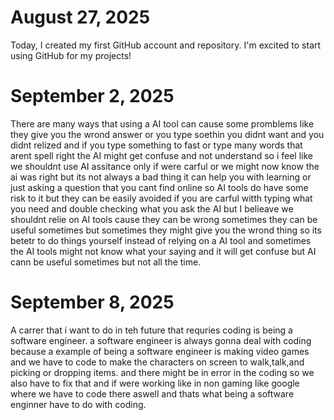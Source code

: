 # August 27, 2025

Today, I created my first GitHub account and repository. I'm excited to start using GitHub for my projects!

# September 2, 2025

There are many ways that using a AI tool can cause some promblems like they give you the wrond answer or you type soethin you didnt want and you didnt relized and if you type something to fast or type many words that arent spell right the AI might get confuse and not understand so i feel like we shouldnt use AI assitance only if were carful or we might now know the ai was right but its not always a bad thing it can help you with learning or just asking a question that you cant find online so AI tools do have some risk to it but they can be easily avoided if you are carful witth typing what you need and double checking what you ask the AI but I belieave we shouldnt relie on AI tools cause they can be wrong sometimes they can be useful sometimes but sometimes they might give you the wrond thing so its betetr to do things yourself instead of relying on a AI tool and sometimes the AI tools might not know what your saying and it will get confuse but AI cann be useful sometimes but not all the time.

# September 8, 2025

A carrer that i want to do in teh future that requries coding is being a software engineer. a software engineer is always gonna deal with coding because a example of being a software engineer is making video games and we have to code to make the characters on screen to walk,talk,and picking or dropping items. and there might be in error in the coding so we also have to fix that and if were working like in non gaming like google where we have to code there aswell and thats what being a software enginner have to do with coding.
